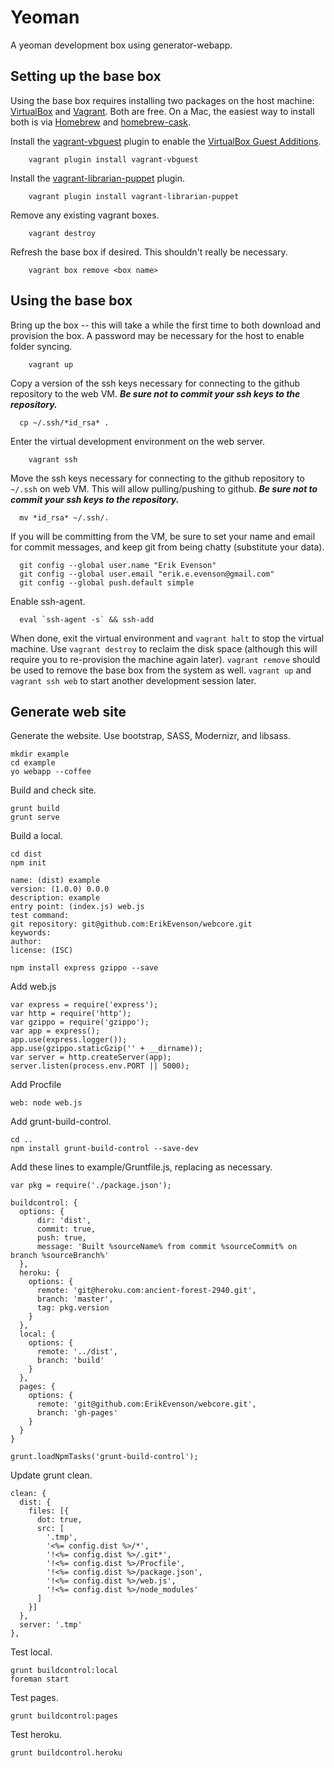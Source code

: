# Yeoman

A yeoman development box using generator-webapp.

## Setting up the base box

Using the base box requires installing two packages on the host machine: [VirtualBox](https://www.virtualbox.org/) and [Vagrant](http://www.vagrantup.com/).  Both are free.  On a Mac, the easiest way to install both is via [Homebrew](http://mxcl.github.io/homebrew/) and [homebrew-cask](https://github.com/phinze/homebrew-cask).

Install the [vagrant-vbguest](https://github.com/dotless-de/vagrant-vbguest) plugin to enable the [VirtualBox Guest Additions](https://www.virtualbox.org/manual/ch04.html).

```
	vagrant plugin install vagrant-vbguest
```

Install the [vagrant-librarian-puppet](https://github.com/mhahn/vagrant-librarian-puppet) plugin.

```
	vagrant plugin install vagrant-librarian-puppet
```

Remove any existing vagrant boxes.
	
```
	vagrant destroy
```

Refresh the base box if desired.  This shouldn't really be necessary.

```
	vagrant box remove <box name>
```

## Using the base box

Bring up the box -- this will take a while the first time to both download and provision the box.  A password may be necessary for the host to enable folder syncing.

```
	vagrant up
```

Copy a version of the ssh keys necessary for connecting to the github repository to the web VM.  ***Be sure not to commit your ssh keys to the repository.***

```
  cp ~/.ssh/*id_rsa* .
```

Enter the virtual development environment on the web server.

```
	vagrant ssh
```

Move the ssh keys necessary for connecting to the github repository to `~/.ssh` on web VM.  This will allow pulling/pushing to github.  ***Be sure not to commit your ssh keys to the repository.***

```
  mv *id_rsa* ~/.ssh/.
```

If you will be committing from the VM, be sure to set your name and email for commit messages, and keep git from being chatty (substitute your data).

```
  git config --global user.name "Erik Evenson"
  git config --global user.email "erik.e.evenson@gmail.com"
  git config --global push.default simple
```

Enable ssh-agent.

```
  eval `ssh-agent -s` && ssh-add
```

When done, exit the virtual environment and `vagrant halt` to stop the virtual machine.  Use `vagrant destroy` to reclaim the disk space (although this will require you to re-provision the machine again later).  `vagrant remove` should be used to remove the base box from the system as well.  `vagrant up` and `vagrant ssh web` to start another development session later.

## Generate web site

Generate the website.  Use bootstrap, SASS, Modernizr, and libsass.

```
mkdir example
cd example
yo webapp --coffee
```

Build and check site.

```
grunt build
grunt serve
```

Build a local.

```
cd dist
npm init

name: (dist) example
version: (1.0.0) 0.0.0
description: example
entry point: (index.js) web.js
test command: 
git repository: git@github.com:ErikEvenson/webcore.git
keywords: 
author: 
license: (ISC)

npm install express gzippo --save

```

Add web.js

```
var express = require('express');
var http = require('http');
var gzippo = require('gzippo');
var app = express();
app.use(express.logger());
app.use(gzippo.staticGzip('' + __dirname));
var server = http.createServer(app);
server.listen(process.env.PORT || 5000);
```

Add Procfile

```
web: node web.js
```

Add grunt-build-control.

```
cd ..
npm install grunt-build-control --save-dev
```

Add these lines to example/Gruntfile.js, replacing as necessary.

```
var pkg = require('./package.json');
```

```
buildcontrol: {
  options: {
      dir: 'dist',
      commit: true,
      push: true,
      message: 'Built %sourceName% from commit %sourceCommit% on branch %sourceBranch%'
  },
  heroku: {
    options: {
      remote: 'git@heroku.com:ancient-forest-2940.git',
      branch: 'master',
      tag: pkg.version
    }
  },
  local: {
    options: {
      remote: '../dist',
      branch: 'build'
    }
  },
  pages: {
    options: {
      remote: 'git@github.com:ErikEvenson/webcore.git',
      branch: 'gh-pages'
    }
  }
}
```

```
grunt.loadNpmTasks('grunt-build-control');
```

Update grunt clean.

```
clean: {
  dist: {
    files: [{
      dot: true,
      src: [
        '.tmp',
        '<%= config.dist %>/*',
        '!<%= config.dist %>/.git*',
        '!<%= config.dist %>/Procfile',
        '!<%= config.dist %>/package.json',
        '!<%= config.dist %>/web.js',
        '!<%= config.dist %>/node_modules'
      ]
    }]
  },
  server: '.tmp'
},
```

Test local.

```
grunt buildcontrol:local
foreman start
```

Test pages.

```
grunt buildcontrol:pages
```

Test heroku.

```
grunt buildcontrol.heroku
```


